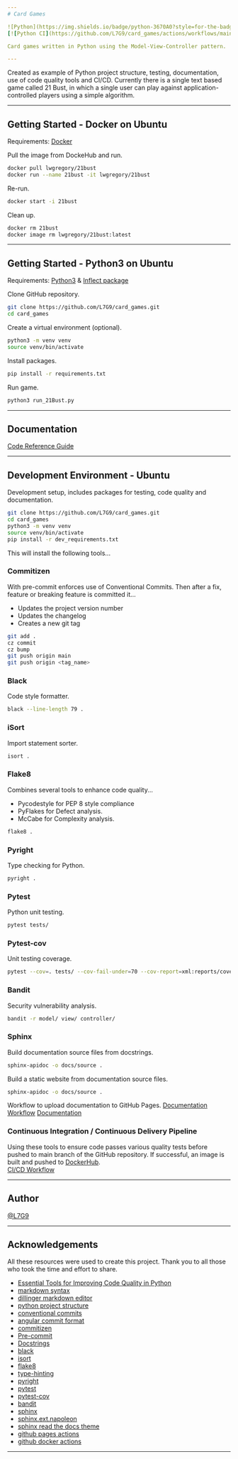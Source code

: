 ```yaml
---
# Card Games

![Python](https://img.shields.io/badge/python-3670A0?style=for-the-badge&logo=python&logoColor=ffdd54) ![Ubuntu](https://img.shields.io/badge/Ubuntu-E95420?style=for-the-badge&logo=ubuntu&logoColor=white)
[![Python CI](https://github.com/L7G9/card_games/actions/workflows/main.yaml/badge.svg)](https://github.com/L7G9/card_games/actions/workflows/main.yaml) [![](https://img.shields.io/github/v/tag/L7G9/card_games?sort=semver)](https://https://github.com/L7G9/card_games/tags) [![](https://img.shields.io/github/license/L7G9/card_games)](https://github.com/L7G9/card_games/blob/main/LICENSE) [![](https://img.shields.io/badge/code%20style-black-000000.svg)](https://github.com/psf/black) [![](https://img.shields.io/badge/security-bandit-yellow.svg)](https://github.com/PyCQA/bandit)

Card games written in Python using the Model-View-Controller pattern.

---
```


Created as example of Python project structure, testing, documentation, use of code quality tools and CI/CD.  Currently there is a single text based game called 21 Bust, in which a single user can play against application-controlled players using a simple algorithm.

---
## Getting Started - Docker on Ubuntu
Requirements: [Docker](https://docs.docker.com/engine/install/ubuntu/)

Pull the image from DockeHub and run.
```bash
docker pull lwgregory/21bust
docker run --name 21bust -it lwgregory/21bust
```
Re-run.
```bash
docker start -i 21bust
```
Clean up.
```bash
docker rm 21bust
docker image rm lwgregory/21bust:latest
```

---

## Getting Started - Python3 on Ubuntu
Requirements: [Python3](https://www.python.org/downloads/) & [Inflect package](https://pypi.org/project/inflect/)

Clone GitHub repository.
```bash
git clone https://github.com/L7G9/card_games.git
cd card_games
```
Create a virtual environment (optional).
```bash
python3 -m venv venv
source venv/bin/activate
```
Install packages.
```bash
pip install -r requirements.txt
```
Run game.
```bash
python3 run_21Bust.py
```

---

## Documentation
[Code Reference Guide](https://l7g9.github.io/card_games/)

---

## Development Environment - Ubuntu
Development setup, includes packages for testing, code quality and documentation.
```bash
git clone https://github.com/L7G9/card_games.git
cd card_games
python3 -m venv venv
source venv/bin/activate
pip install -r dev_requirements.txt
```
This will install the following tools...

### Commitizen
With pre-commit enforces use of Conventional Commits.
Then after a fix, feature or breaking feature is committed it...
  - Updates the project version number
  - Updates the changelog
  - Creates a new git tag
```bash
git add .
cz commit
cz bump
git push origin main
git push origin <tag_name>
```

### Black
Code style formatter.
```bash
black --line-length 79 .
```

### iSort
Import statement sorter.
```bash
isort .
```

### Flake8
Combines several tools to enhance code quality...
- Pycodestyle for PEP 8 style compliance
- PyFlakes for Defect analysis.
- McCabe for Complexity analysis.
```bash
flake8 .
```

### Pyright
Type checking for Python.
```bash
pyright .
```

### Pytest
Python unit testing.
```bash
pytest tests/
```

### Pytest-cov
Unit testing coverage.
```bash
pytest --cov=. tests/ --cov-fail-under=70 --cov-report=xml:reports/coverage.xml
```

### Bandit
Security vulnerability analysis.
```Bash
bandit -r model/ view/ controller/
```

### Sphinx
Build documentation source files from docstrings.
```Bash
sphinx-apidoc -o docs/source .
```
Build a static website from documentation source files.
```Bash
sphinx-apidoc -o docs/source .
```
Workflow to upload documentation to GitHub Pages.
[Documentation Workflow](https://github.com/L7G9/card_games/blob/main/.github/workflows/sphinx.yml)
[Documentation](https://l7g9.github.io/card_games/)

### Continuous Integration / Continuous Delivery Pipeline
Using these tools to ensure code passes various quality tests before pushed to main branch of the GitHub repository.  If successful, an image is built and pushed to [DockerHub](https://hub.docker.com/repository/docker/lwgregory/21bust/general).   
[CI/CD Workflow](https://github.com/L7G9/card_games/blob/main/.github/workflows/main.yaml)

---

## Author
[@L7G9](https://www.github.com/L7G9)

---

## Acknowledgements
All these resources were used to create this project.  Thank you to all those who took the time and effort to share.
- [Essential Tools for Improving Code Quality in Python](https://itnext.io/essential-tools-for-improving-code-quality-in-python-d24ca3b963d4?gi=778eda09d9b7)
- [markdown syntax](https://towardsdatascience.com/the-ultimate-markdown-cheat-sheet-3d3976b31a0)
- [dillinger markdown editor](https://dillinger.io/)
- [python project structure](https://realpython.com/python-application-layouts/)
- [conventional commits](https://www.conventionalcommits.org/en/v1.0.0/)
- [angular commit format](https://github.com/angular/angular/blob/main/CONTRIBUTING.md#commit)
- [commitizen](https://commitizen-tools.github.io/commitizen/)
- [Pre-commit](https://pre-commit.com/)
- [Docstrings](https://github.com/google/styleguide/blob/gh-pages/pyguide.md#38-comments-and-docstrings)
- [black](https://pypi.org/project/black/)
- [isort](https://pycqa.github.io/isort/)
- [flake8](https://pypi.org/project/flake8/)
- [type-hinting](https://docs.python.org/3/library/typing.html)
- [pyright](https://microsoft.github.io/pyright/#/)
- [pytest](https://docs.pytest.org/en/7.3.x/)
- [pytest-cov](https://pypi.org/project/pytest-cov/)
- [bandit](https://pypi.org/project/bandit/)
- [sphinx](https://www.sphinx-doc.org/en/master/)
- [sphinx.ext.napoleon](https://www.sphinx-doc.org/en/master/usage/extensions/napoleon.html)
- [sphinx read the docs theme](https://sphinx-rtd-theme.readthedocs.io/en/stable/)
- [github pages actions](https://github.com/peaceiris/actions-gh-pages)
- [github docker actions](https://docs.docker.com/build/ci/github-actions/)
---

